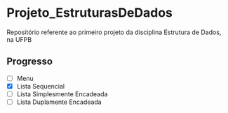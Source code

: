 # Projeto_EstruturasDeDados
Repositório referente ao primeiro projeto da disciplina Estrutura de Dados, na UFPB

## Progresso
- [ ] Menu
- [x] Lista Sequencial
- [ ] Lista Simplesmente Encadeada
- [ ] Lista Duplamente Encadeada
